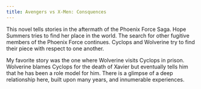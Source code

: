 ```yaml
---
title: Avengers vs X-Men: Consquences
---
```


This novel tells stories in the aftermath of the Phoenix Force Saga. Hope Summers tries 
to find her place in the world. The search for other fugitive members of the Phoenix Force
continues. Cyclops and Wolverine try to find their piece with respect to one another.

My favorite story was the one where Wolverine visits Cyclops in prison. Wolverine blames
Cyclops for the death of Xavier but eventually tells him that he has been a role model
for him. There is a glimpse of a deep relationship here, built upon many years, and 
innumerable experiences.

